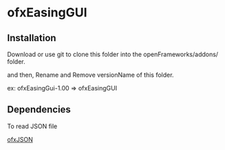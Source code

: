 # ofxEasingGUI

## Installation
Download or use git to clone this folder into the openFrameworks/addons/ folder.

and then, Rename and Remove versionName of this folder.

ex:
ofxEasingGui-1.00 => ofxEasingGUI

## Dependencies
To read JSON file

[ofxJSON](https://github.com/jeffcrouse/ofxJSON)
